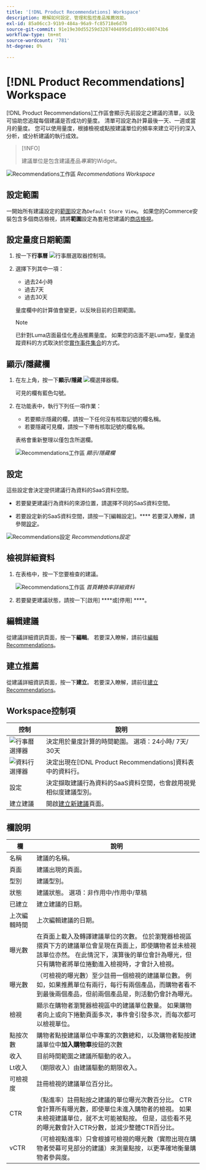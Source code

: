 ```yaml
---
title: '[!DNL Product Recommendations] Workspace'
description: 瞭解如何設定、管理和監控產品推薦效能。
exl-id: 85a06cc3-91b9-484a-96a9-fc85718e6d70
source-git-commit: 91e19e30d55259d3287404895d1d893c480743b6
workflow-type: tm+mt
source-wordcount: '781'
ht-degree: 0%

---
```


# [!DNL Product Recommendations] Workspace

[!DNL Product Recommendations]工作區會顯示先前設定之建議的清單，以及可協助您追蹤每個建議是否成功的量度。 清單可設定為計算最後一天、一週或當月的量度。 您可以使用量度，根據檢視或點按建議單位的頻率來建立可行的深入分析，或分析建議的執行成效。

>[!INFO]
>
>建議單位是包含建議產品&#x200B;_專案_&#x200B;的Widget。

![Recommendations工作區](assets/workspace.png)
_Recommendations Workspace_

## 設定範圍

一開始所有建議設定的[範圍](https://experienceleague.adobe.com/docs/commerce-admin/start/setup/websites-stores-views.html)設定為`Default Store View`。 如果您的Commerce安裝包含多個商店檢視，請將&#x200B;**範圍**&#x200B;設定為套用您建議的[商店檢視](https://experienceleague.adobe.com/docs/commerce-admin/start/setup/websites-stores-views.html#scope-settings)。

## 設定量度日期範圍

1. 按一下&#x200B;**行事曆** ![行事曆選取器](assets/icon-calendar.png)控制項。

1. 選擇下列其中一項：

   - 過去24小時
   - 過去7天
   - 過去30天

   量度欄中的計算值會變更，以反映目前的日期範圍。

   >[!NOTE]
   >
   >已針對Luma店面最佳化產品推薦量度。 如果您的店面不是Luma型，量度追蹤資料的方式取決於您[實作事件集合](events.md)的方式。

## 顯示/隱藏欄

1. 在左上角，按一下&#x200B;**顯示/隱藏** ![欄選擇器](assets/icon-show-hide-columns.png)欄。

   可見的欄有藍色勾號。

1. 在功能表中，執行下列任一項作業：

   - 若要顯示隱藏的欄，請按一下任何沒有核取記號的欄名稱。
   - 若要隱藏可見欄，請按一下帶有核取記號的欄名稱。

   表格會重新整理以僅包含所選欄。

   ![Recommendations工作區](assets/workspace-select-columns.png)
   _顯示/隱藏欄_

## 設定

這些設定會決定提供建議行為資料的SaaS資料空間。

- 若要變更建議行為資料的來源位置，請選擇不同的SaaS資料空間。

- 若要設定新的SaaS資料空間，請按一下[編輯設定]。**** 若要深入瞭解，請參閱[設定](settings.md)。

![Recommendations設定](assets/settings.png)
_Recommendations設定_

## 檢視詳細資料

1. 在表格中，按一下您要檢查的建議。

   ![Recommendations工作區](assets/recommendation-detail.png)
   _首頁轉換率詳細資料_

1. 若要變更建議狀態，請按一下[啟用] ****&#x200B;或[停用] ****。

## 編輯建議

從建議詳細資訊頁面，按一下&#x200B;**編輯**。 若要深入瞭解，請前往[編輯Recommendations](edit.md)。

## 建立推薦

從建議詳細資訊頁面，按一下&#x200B;**建立**。 若要深入瞭解，請前往[建立Recommendations](create.md)。

## Workspace控制項

| 控制 | 說明 |
|---|---|
| ![行事曆選擇器](assets/icon-calendar.png) | 決定用於量度計算的時間範圍。 選項：24小時/ 7天/ 30天 |
| ![資料行選擇器](assets/icon-show-hide-columns.png) | 決定出現在[!DNL Product Recommendations]資料表中的資料行。 |
| 設定 | 決定擷取建議行為資料的SaaS資料空間，也會啟用視覺相似度建議型別。 |
| 建立建議 | 開啟[建立新建議](create.md)頁面。 |

## 欄說明

| 欄 | 說明 |
|---|---|
| 名稱 | 建議的名稱。 |
| 頁面 | 建議出現的頁面。 |
| 型別 | 建議型別。 |
| 狀態 | 建議狀態。 選項：非作用中/作用中/草稿 |
| 已建立 | 建立建議的日期。 |
| 上次編輯時間 | 上次編輯建議的日期。 |
| 曝光數 | 在頁面上載入及轉譯建議單位的次數。 位於瀏覽器檢視區摺頁下方的建議單位會呈現在頁面上，即使購物者並未檢視該單位亦然。 在此情況下，演算後的單位會計為曝光，但只有購物者將單位捲動進入檢視時，才會計入檢視。 |
| 曝光數 | （可檢視的曝光數）至少註冊一個檢視的建議單位數。 例如，如果推薦單位有兩行，每行有兩個產品，而購物者看不到最後兩個產品，但前兩個產品是，則活動仍會計為曝光。 |
| 檢視 | 顯示在購物者瀏覽器檢視區中的建議單位數量。 如果購物者向上或向下捲動頁面多次，事件會引發多次，而每次都可以檢視單位。 |
| 點按次數 | 購物者點按建議單位中專案的次數總和，以及購物者點按建議單位中&#x200B;**加入購物車**&#x200B;按鈕的次數 |
| 收入 | 目前時間範圍之建議所驅動的收入。 |
| Lt收入 | （期限收入）由建議驅動的期限收入。 |
| 可檢視度 | 註冊檢視的建議單位百分比。 |
| CTR | （點進率）註冊點按之建議的單位曝光次數百分比。 CTR會計算所有曝光數，即使單位未進入購物者的檢視。 如果未檢視建議單位，就不太可能被點按。 但是，這些看不見的曝光數會計入CTR分數，並減少整體CTR百分比。 |
| vCTR | （可檢視點進率）只會根據可檢視的曝光數（實際出現在購物者熒幕可見部分的建議）來測量點按，以更準確地衡量購物者參與度。 |
